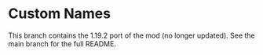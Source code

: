 # Custom Names

This branch contains the 1.19.2 port of the mod (no longer updated). See the main branch for the full README.
